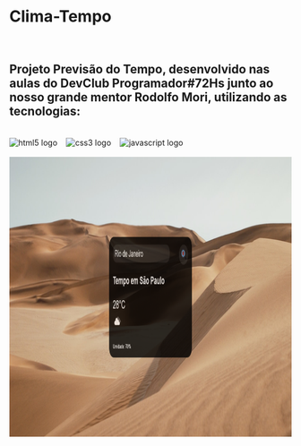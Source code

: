 # Clima-Tempo
<br>
<h2>Projeto Previsão do Tempo, desenvolvido nas aulas do DevClub Programador#72Hs junto ao nosso grande mentor Rodolfo Mori, utilizando as tecnologias:</h2>
<br>
<div>
  <img src="https://img.shields.io/badge/HTML5-E34F26?style=for-the-badge&logo=html5&logoColor=white" height="25" alt="html5 logo" height="25" alt="html5 logo"/>
  <img width="8" />
  <img src="https://img.shields.io/badge/CSS3-1572B6?style=for-the-badge&logo=css3&logoColor=white" height="25" alt="css3 logo" />
  <img width="8" />
  <img src="https://img.shields.io/badge/JavaScript-F7DF1E?style=for-the-badge&logo=javascript&logoColor=black" height="25" alt="javascript logo"/>
  <img width="8" />
</div>
<br>
<div>
  <img align="right" alt="Projeto Clima Tempo" height="500px" src="./Captura de tela 2024-04-16 231722.png">
</div>
